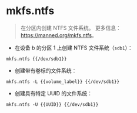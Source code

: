 # mkfs.ntfs

> 在分区内创建 NTFS 文件系统。
> 更多信息：<https://manned.org/mkfs.ntfs>。

- 在设备 b 的分区 1 上创建 NTFS 文件系统（`sdb1`）：

`mkfs.ntfs {{/dev/sdb1}}`

- 创建带有卷标的文件系统：

`mkfs.ntfs -L {{volume_label}} {{/dev/sdb1}}`

- 创建具有特定 UUID 的文件系统：

`mkfs.ntfs -U {{UUID}} {{/dev/sdb1}}`